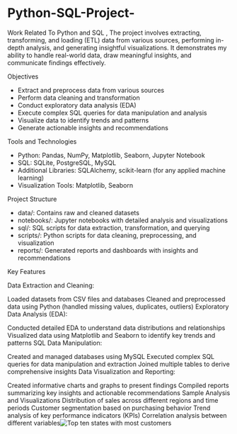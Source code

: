 # Python-SQL-Project-
Work Related To Python and SQL , The project involves extracting, transforming, and loading (ETL) data from various sources, performing in-depth analysis, and generating insightful visualizations. It demonstrates my ability to handle real-world data, draw meaningful insights, and communicate findings effectively.

Objectives
- Extract and preprocess data from various sources
- Perform data cleaning and transformation
- Conduct exploratory data analysis (EDA)
- Execute complex SQL queries for data manipulation and analysis
- Visualize data to identify trends and patterns
- Generate actionable insights and recommendations

Tools and Technologies

* Python: Pandas, NumPy, Matplotlib, Seaborn, Jupyter Notebook
* SQL: SQLite, PostgreSQL, MySQL
* Additional Libraries: SQLAlchemy, scikit-learn (for any applied machine learning)
* Visualization Tools: Matplotlib, Seaborn

Project Structure

* data/: Contains raw and cleaned datasets
* notebooks/: Jupyter notebooks with detailed analysis and visualizations
* sql/: SQL scripts for data extraction, transformation, and querying
* scripts/: Python scripts for data cleaning, preprocessing, and visualization
* reports/: Generated reports and dashboards with insights and recommendations

Key Features

Data Extraction and Cleaning:

Loaded datasets from CSV files and databases
Cleaned and preprocessed data using Python (handled missing values, duplicates, outliers)
Exploratory Data Analysis (EDA):

Conducted detailed EDA to understand data distributions and relationships
Visualized data using Matplotlib and Seaborn to identify key trends and patterns
SQL Data Manipulation:

Created and managed databases using MySQL
Executed complex SQL queries for data manipulation and extraction
Joined multiple tables to derive comprehensive insights
Data Visualization and Reporting:

Created informative charts and graphs to present findings
Compiled reports summarizing key insights and actionable recommendations
Sample Analysis and Visualizations
Distribution of sales across different regions and time periods
Customer segmentation based on purchasing behavior
Trend analysis of key performance indicators (KPIs)
Correlation analysis between different variables![Top ten states with most customers ](https://github.com/user-attachments/assets/529f7fc5-8cb9-489d-9a5e-eb1a9604e4d9)

